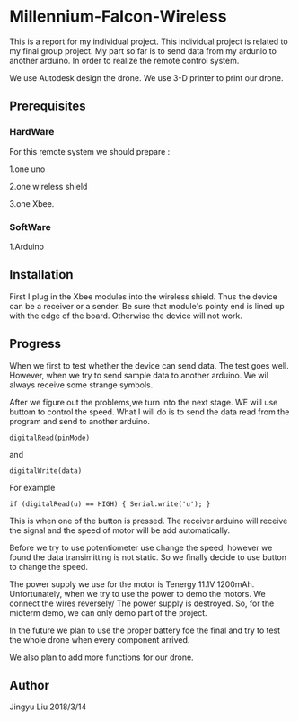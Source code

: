 # Millennium-Falcon-Wireless

This is a report for my individual project. This individual project is related to my final group project. My part so far is to send data from my ardunio to another arduino. In order to realize the remote control system. 

We use Autodesk design the drone. 
We use 3-D printer to print our drone. 

## Prerequisites
### HardWare
For this remote system we should prepare :

1.one uno

2.one wireless shield  

3.one Xbee. 
### SoftWare
1.Arduino
## Installation
First I plug in the Xbee modules into the wireless shield. Thus the device can be a receiver or a sender.
Be sure that module's pointy end is lined up with the edge of the board. Otherwise the device will not work.

## Progress
When we first to test whether the device can send data. The test goes well. However, when we try to send sample data to another arduino. We wil always receive some strange symbols. 

After we figure out the problems,we turn into the next stage. WE will use buttom to control the speed. What I will do is to send the data read from the program and send to another arduino. 

`` digitalRead(pinMode)
``

and 

`` digitalWrite(data)
``


For example


`` if (digitalRead(u) == HIGH) {
    Serial.write('u');
  }
  ``
  
  
  
  This is when one of the button is pressed. The receiver arduino will receive the signal and the speed of motor will be add automatically. 

Before we try to use potentiometer use change the speed, however we found the data transimitting is not static. So we finally decide to use button to change the speed. 

The power supply we use for the motor is Tenergy 11.1V 1200mAh. Unfortunately, when we try to use the power to demo the motors. We connect the wires reversely/ The power supply is destroyed. So, for the midterm demo, we can only demo part of the project. 

In the future we plan to use the proper battery foe the final and try to test the whole drone when every component arrived. 

We also plan to add more functions for our drone.

## Author
Jingyu Liu
2018/3/14






